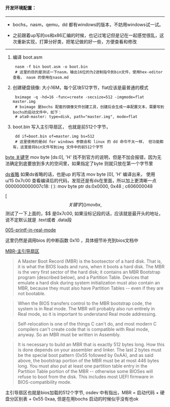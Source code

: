 #### 开发环境配置：
---
+ bochs，nasm，qemu，dd 都有windows的版本，不妨用windows试一试。

+ 之前跟着up写的os和x86汇编的时候，也记过笔记但是记在一起感觉很乱，这次重新实现，打算分好类，把笔记做的好一些，方便查看和修改

---
1. 编译 boot.asm  

        nasm -f bin boot.asm -o boot.bin 
        # 这里的目的是测试一下nasm，输出16位的为2进制指令到bin文件，使用hex-editor查看， nasm 的使用在nasm.md

2. 创建硬盘镜像: 大小16M，每个区块512字节，flat应该是最普通的模式

        bximage -q -hd=16 -func=create -secsize=512 -imgmode=flat master.img
        # bximage 是bochs 配套的镜像文件创建工具，创建后会生成一串配置文本，需要写到bochs的启动文件中，如下：
        # ata0-master: type=disk, path="master.img", mode=flat

3. boot.bin 写入主引导扇区， 也就是前512个字节，

        dd if=boot.bin of=master.img bs=512
        # 这里使用的是dd for windows 参数会和 linux 的 dd 命令不太一样， 但功能都有，这里是将bin文件写到img 文件中的前512个字节


[byte 关键字]()
                mov byte [ds:0], 'H'
        找不到官方的说明，但是不加会报错，因为无法确定到底要放到多大的空间里，如果指定了byte 则就只放在第一个字节里

[ds省略]()
        如果ds省略的话，也是up 的写法
                mov byte [0], 'H'
        编译出来， 使用 u/15 0x7c00 查看编译后的代码，发现还是有ds在里面，所以加上更清晰一点
                0000000000007c18: (                    ): mov byte ptr ds:0x0000, 0x48 ; c606000048

[$$ 关键字]()
                mov bx, $$
        测试了一下上面的，$$ 是0x7c00, 如果没标记段的话，应该就是最开头的地址，说不定默认就是 .text或者 .data段
<!--
    [org 0x7c00]

    mov ax, 3
    int 0x10

    mov ax, 0
    mov ds, ax
    mov es, ax
    mov ss, ax
    mov sp, 0x7c00

    mov ax, 0xb800
    mov ds, ax
    mov byte [0], 'H'

    jmp $

    times 510 - ($-$$) db 0

    db 0x55, 0xaa
 -->
[005-printf-in-real-mode]()

这里仍然是调用bios 的中断函数 0x10 ，具体细节补充到bios文档中


<!-- 
    [org 0x7c00]

    mov ax, 3
    int 0x10
    xchg bx, bx
    mov ax, 0
    mov ds, ax
    mov es, ax
    mov ss, ax
    mov sp, 0x7c00

    mov si, hello_str
    call real_printf

    jmp $



real_printf:
    ; si用于存放字符串首地址， 字符串用0表示结束
    mov cx, 0
    mov ds, cx
    mov ah, 0x0e
    
.next:
    mov byte al, [ds:si]
    cmp al, 0  
    jz .done
    int 0x10
    inc si
    jmp .next
.done:
    ret

print:
    mov ax, 0
    mov ds, ax
    mov ax, 0xb800
    mov ds, ax
    mov byte [ds:0], 'H'
    iret

hello_str:
    db 'H', 'E', 'L', 'L', 'O', 0

    times 510 - ($-$$) db 0

    db 0x55, 0xaa

 -->

 [MBR-主引导扇区](https://wiki.osdev.org/MBR_(x86))

 > A Master Boot Record (MBR) is the bootsector of a hard disk. That is, it is what the BIOS loads and runs, when it boots a hard disk. The MBR is the very first sector of the hard disk; it contains an MBR Bootstrap program (described below), and a Partition Table. Devices that emulate a hard disk during system initialization must also contain an MBR, because they must also have Partition Tables -- even if they are not bootable.

> When the BIOS transfers control to the MBR bootstrap code, the system is in Real mode. The MBR will probably also run entirely in Real mode, so it is important to understand Real mode addressing.

> Self-relocation is one of the things C can't do, and most modern C compilers can't create code that is compatible with Real mode, anyway. So an MBR must be written in Assembly.

> It is necessary to build an MBR that is exactly 512 bytes long. How this is done depends on your assembler and linker. The last 2 bytes must be the special boot pattern (0x55 followed by 0xAA), and as said above, the bootstrap portion of the MBR must be at most 446 bytes long. You must also put at least one partition table entry in the Partition Table portion of the MBR -- otherwise some BIOSes will refuse to boot from the disk. This includes most UEFI firmware in BIOS-compatibility mode.


主引导扇区也就是bios加载的512个字节, osdev 中有指出，MBR = 启动代码 + 硬盘分区别表 + 0x55 0xaa, 但是在用bochs 启动的时候似乎没有也ok 
